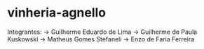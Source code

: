 # vinheria-agnello

Integrantes: 
-> Guilherme Eduardo de Lima
-> Guilherme de Paula Kuskowski
-> Matheus Gomes Stefaneli
-> Enzo de Faria Ferreira


